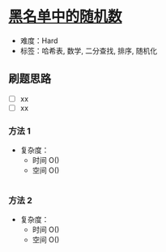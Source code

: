 # [黑名单中的随机数](https://leetcode-cn.com/problems/random-pick-with-blacklist/)

- 难度：Hard
- 标签：哈希表, 数学, 二分查找, 排序, 随机化

## 刷题思路

- [ ] xx
- [ ] xx

### 方法 1

- 复杂度：
    - 时间 O()
    - 空间 O()

``` js

```

### 方法 2

- 复杂度：
    - 时间 O()
    - 空间 O()

``` js

```
